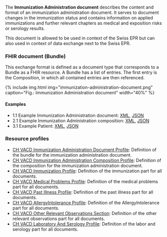 The **Immunization Administration document** describes the content and format of an immunization administration document. It serves to document changes in the immunization status and contains information on applied immunizations and further relevant chapters as medical and exposition risks or serology results.

This document is allowed to be used in context of the Swiss EPR but can also used in context of data exchange next to the Swiss EPR.


### FHIR document (Bundle)
This exchange format is defined as a document type that corresponds to a Bundle as a FHIR resource. 
A Bundle has a list of entries. The first entry is the Composition, in which all contained entries are then referenced.

{% include img.html img="immunization-administration-document.png" caption="Fig.: Immunization Administration document" width="40%" %}
  
#### Examples
* 1.1 Example Immunization Administration document: [XML](Bundle-1-1-ImmunizationAdministration.xml.html), [JSON](Bundle-1-1-ImmunizationAdministration.json.html)
* 2.1 Example Immunization Administration composition: [XML](Composition-2-1-ImmunizationAdministrationComposition.xml.html), [JSON](Composition-2-1-ImmunizationAdministrationComposition.json.html)
* 3.1 Example Patient: [XML](Patient-3-1-Patient.xml.html), [JSON](Patient-3-1-Patient.json.html)

### Resource profiles
* [CH VACD Immunization Administration Document Profile](StructureDefinition-ch-vacd-document-immunization-administration.html): Definition of the bundle for the immunization administration document.
* [CH VACD Immunization Administration Composition Profile](StructureDefinition-ch-vacd-composition-immunization-administration.html): Definition of the composition for the immunization administration document.
* [CH VACD Immunization Profile](StructureDefinition-ch-vacd-immunization.html): Definition of the immunization part for all documents.
* [CH VACD Medical Problems Profile](StructureDefinition-ch-vacd-medical-problems.html): Definition of the medical problems part for all documents.
* [CH VACD Past Illness Profile](StructureDefinition-ch-vacd-pastillnesses.html): Definition of the past illness part for all documents.
* [CH VACD AllergyIntolerance Profile](StructureDefinition-ch-vacd-allergyintolerances.html): Definition of the AllergyIntolerance part for all documents.
* [CH VACD Other Relevant Observations Section](StructureDefinition-ch-vacd-other-observations.html): Definition of the other relevant observations part for all documents.
* [CH VACD Laboratory And Serology Profile](StructureDefinition-ch-vacd-laboratory-serology.html): Definition of the labor and serology part for all documents.